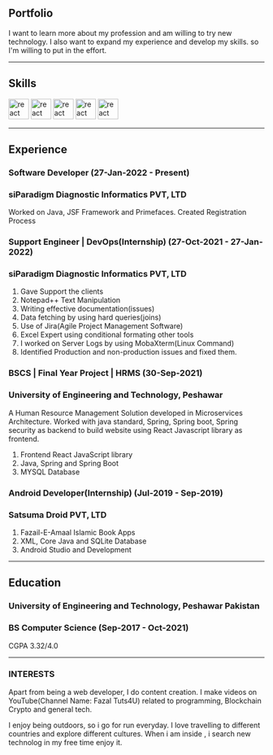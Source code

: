 ## Portfolio

I want to learn more about my profession and am willing to try new technology. I also want to expand my experience and develop my skills. so I'm willing to put in the effort.

---

## Skills

<p align='left'>
<!--   <img src="https://upload.wikimedia.org/wikipedia/commons/thumb/6/61/HTML5_logo_and_wordmark.svg/2048px-HTML5_logo_and_wordmark.svg.png" alt="html" width="40" height="40">
  <img src='https://upload.wikimedia.org/wikipedia/commons/thumb/d/d5/CSS3_logo_and_wordmark.svg/1200px-CSS3_logo_and_wordmark.svg.png' alt="css" width="40" height="40">
  <img src='https://upload.wikimedia.org/wikipedia/commons/6/6a/JavaScript-logo.png' height='30' width='auto' alt="js"> -->
<!--    <img src="https://upload.wikimedia.org/wikipedia/commons/thumb/a/a7/React-icon.svg/1280px-React-icon.svg.png" alt="react" width="auto" height="40"/> -->
<!--   <img src="https://upload.wikimedia.org/wikipedia/commons/9/99/Unofficial_JavaScript_logo_2.svg" alt="react" width="auto" height="40"/>
   <img src="https://angular.io/assets/images/logos/angular/angular.svg" alt="angular" width="40" height="40"/> -->
  
  
  
  
  
  <img src="https://upload.wikimedia.org/wikipedia/commons/2/21/Devicon-html5-plain-wordmark.svg" alt="react" width="auto" height="40"/>
  <img src="https://upload.wikimedia.org/wikipedia/commons/d/d5/CSS3_logo_and_wordmark.svg" alt="react" width="auto" height="40"/>
  <img src="https://upload.wikimedia.org/wikipedia/commons/4/47/React.svg" alt="react" width="auto" height="40"/>
  <img src="https://upload.wikimedia.org/wikipedia/commons/0/0a/AnantP%40java.png" alt="react" width="auto" height="40"/>
  <img src="https://upload.wikimedia.org/wikipedia/commons/b/b2/Database-mysql.svg" alt="react" width="auto" height="40"/>
  
  
  
</p>

---

## Experience

### **Software Developer (27-Jan-2022 - Present)**
### siParadigm Diagnostic Informatics PVT, LTD

Worked on Java, JSF Framework and Primefaces. Created Registration Process


### **Support Engineer | DevOps(Internship) (27-Oct-2021 - 27-Jan-2022)**
### siParadigm Diagnostic Informatics PVT, LTD
1. Gave Support the clients
2. Notepad++ Text Manipulation
3. Writing effective documentation(issues)
4. Data fetching by using hard queries(joins)
5. Use of Jira(Agile Project Management Software)
6. Excel Expert using conditional formating other tools
7. I worked on Server Logs by using MobaXterm(Linux Command)
8. Identified Production and non-production issues and fixed them.

### **BSCS | Final Year Project | HRMS (30-Sep-2021)**
### University of Engineering and Technology, Peshawar

A Human Resource Management Solution developed in Microservices Architecture. Worked with java standard, Spring, Spring boot, Spring security as backend to build website using React Javascript library as frontend.
1. Frontend React JavaScript library
2. Java, Spring and Spring Boot
3. MYSQL Database

### **Android Developer(Internship) (Jul-2019 - Sep-2019)**
### Satsuma Droid PVT, LTD

1. Fazail-E-Amaal Islamic Book Apps
2. XML, Core Java and SQLite Database
3. Android Studio and Development

---

## Education

### **University of Engineering and Technology, Peshawar Pakistan**
### BS Computer Science (Sep-2017 - Oct-2021)
CGPA 3.32/4.0

---

### INTERESTS
Apart from being a web developer, I do content creation. I make videos on YouTube(Channel Name: Fazal Tuts4U) related to programming, Blockchain Crypto and general tech.

I enjoy being outdoors, so i go for run everyday. I love travelling to different countries and explore different cultures. When i am inside , i search new technolog in my free time enjoy it.
